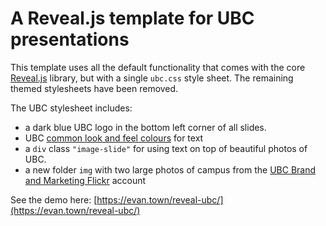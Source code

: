 # A Reveal.js template for UBC presentations

This template uses all the default functionality that comes with the core [Reveal.js](https://github.com/hakimel/reveal.js/) library, but with a single <code>ubc.css</code> style sheet. The remaining themed stylesheets have been removed.

The UBC stylesheet includes:
- a dark blue UBC logo in the bottom left corner of all slides.
- UBC [common look and feel colours](https://clf.ubc.ca/design-specifications/#colours) for text
- a <code>div</code> class <code>"image-slide"</code> for using text on top of beautiful photos of UBC.
- a new folder <code>img</code> with two large photos of campus from the [UBC Brand and Marketing Flickr](https://www.flickr.com/photos/134760388@N08/) account

See the demo here: [https://evan.town/reveal-ubc/](https://evan.town/reveal-ubc/)
